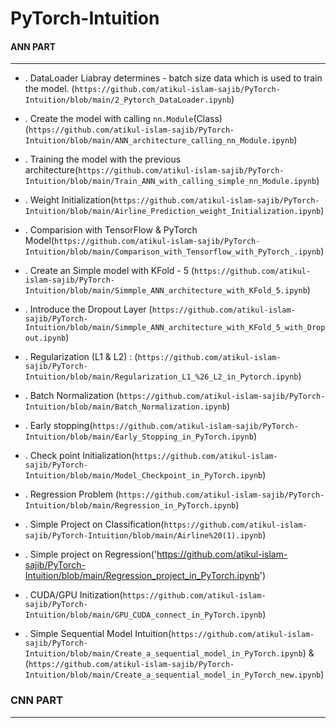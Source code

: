 # PyTorch-Intuition

#### ANN PART #####
------------------------------------------------------------------------------------------------------------------------------------------------------

* . DataLoader Liabray determines - batch size data which is used to train the model. (`https://github.com/atikul-islam-sajib/PyTorch-Intuition/blob/main/2_Pytorch_DataLoader.ipynb`)




* . Create the model with calling `nn.Module`(Class) (`https://github.com/atikul-islam-sajib/PyTorch-Intuition/blob/main/ANN_architecture_calling_nn_Module.ipynb`)




* . Training the model with the previous architecture(`https://github.com/atikul-islam-sajib/PyTorch-Intuition/blob/main/Train_ANN_with_calling_simple_nn_Module.ipynb`)




* . Weight Initialization(`https://github.com/atikul-islam-sajib/PyTorch-Intuition/blob/main/Airline_Prediction_weight_Initialization.ipynb`)




* . Comparision with TensorFlow & PyTorch Model(`https://github.com/atikul-islam-sajib/PyTorch-Intuition/blob/main/Comparison_with_Tensorflow_with_PyTorch_.ipynb`)




* . Create an Simple model with KFold - 5 (`https://github.com/atikul-islam-sajib/PyTorch-Intuition/blob/main/Simmple_ANN_architecture_with_KFold_5.ipynb`)




* . Introduce the Dropout Layer (`https://github.com/atikul-islam-sajib/PyTorch-Intuition/blob/main/Simmple_ANN_architecture_with_KFold_5_with_Dropout.ipynb`)




* . Regularization (L1 & L2) : (`https://github.com/atikul-islam-sajib/PyTorch-Intuition/blob/main/Regularization_L1_%26_L2_in_Pytorch.ipynb`)




* . Batch Normalization (`https://github.com/atikul-islam-sajib/PyTorch-Intuition/blob/main/Batch_Normalization.ipynb`)




* . Early stopping(`https://github.com/atikul-islam-sajib/PyTorch-Intuition/blob/main/Early_Stopping_in_PyTorch.ipynb`)




* . Check point Initialization(`https://github.com/atikul-islam-sajib/PyTorch-Intuition/blob/main/Model_Checkpoint_in_PyTorch.ipynb`)




* . Regression Problem (`https://github.com/atikul-islam-sajib/PyTorch-Intuition/blob/main/Regression_in_PyTorch.ipynb`)




* . Simple Project on Classification(`https://github.com/atikul-islam-sajib/PyTorch-Intuition/blob/main/Airline%20(1).ipynb`)




* . Simple project on Regression('https://github.com/atikul-islam-sajib/PyTorch-Intuition/blob/main/Regression_project_in_PyTorch.ipynb')




* . CUDA/GPU Initization(`https://github.com/atikul-islam-sajib/PyTorch-Intuition/blob/main/GPU_CUDA_connect_in_PyTorch.ipynb`)




* . Simple Sequential Model Intuition(`https://github.com/atikul-islam-sajib/PyTorch-Intuition/blob/main/Create_a_sequential_model_in_PyTorch.ipynb`) & (`https://github.com/atikul-islam-sajib/PyTorch-Intuition/blob/main/Create_a_sequential_model_in_PyTorch_new.ipynb`)



### CNN PART ###
------------------------------------------------------------------------------------------------------------------------------------------------------



